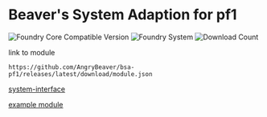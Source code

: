 # Beaver's System Adaption for pf1
![Foundry Core Compatible Version](https://img.shields.io/endpoint?url=https%3A%2F%2Ffoundryshields.com%2Fversion%3Fstyle%3Dflat%26url%3Dhttps%3A%2F%2Fgithub.com%2FAngryBeaver%2Fbsa-pf1%2Freleases%2Flatest%2Fdownload%2Fmodule.json)
![Foundry System](https://img.shields.io/endpoint?url=https%3A%2F%2Ffoundryshields.com%2Fsystem%3FnameType%3Draw%26showVersion%3D1%26style%3Dflat%26url%3Dhttps%3A%2F%2Fraw.githubusercontent.com%2FAngryBeaver%2Fbsa-pf1%2Fmain%2Fmodule.json)
![Download Count](https://img.shields.io/github/downloads/AngryBeaver/bsa-pf1/total?color=bright-green)


link to module
````
https://github.com/AngryBeaver/bsa-pf1/releases/latest/download/module.json
````
[system-interface](https://github.com/AngryBeaver/beavers-system-interface)

[example module](https://github.com/AngryBeaver/beavers-crafting)